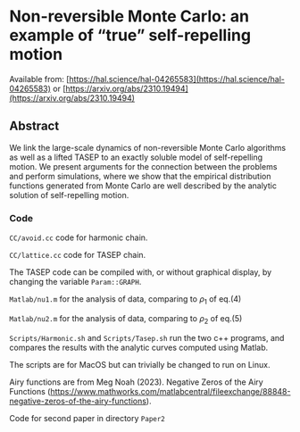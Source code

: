 # Non-reversible Monte Carlo: an example of “true” self-repelling motion

Available from:
[https://hal.science/hal-04265583](https://hal.science/hal-04265583) or
[https://arxiv.org/abs/2310.19494](https://arxiv.org/abs/2310.19494)

## Abstract
We link the large-scale dynamics of non-reversible Monte Carlo algorithms as well as a lifted TASEP to an exactly soluble model of self-repelling motion. We present arguments for the connection between the problems and perform simulations, where we show that the empirical distribution functions generated from Monte Carlo are well described by the analytic solution of self-repelling motion.

### Code
`CC/avoid.cc`  code for harmonic chain.

`CC/lattice.cc`  code for TASEP chain.

The TASEP code can be compiled with, or without graphical display, by changing the variable `Param::GRAPH`.

`Matlab/nu1.m` for the analysis of data, comparing to $\rho_1$ of eq.(4)

`Matlab/nu2.m` for the analysis of data, comparing to $\rho_2$ of eq.(5)

`Scripts/Harmonic.sh` and `Scripts/Tasep.sh` 
run the two c++ programs, and compares
the results with the analytic curves computed using Matlab.

The scripts are for MacOS but can trivially be changed to run on Linux.

Airy functions are from  Meg Noah (2023). Negative Zeros of the Airy Functions (https://www.mathworks.com/matlabcentral/fileexchange/88848-negative-zeros-of-the-airy-functions).

Code for second paper in directory `Paper2`
